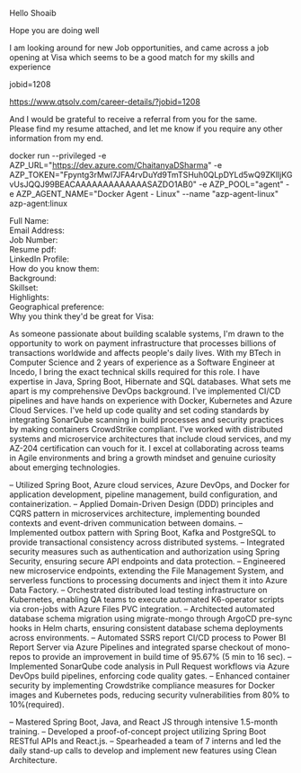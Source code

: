 Hello Shoaib  
  
Hope you are doing well  
  
I am looking around for new Job opportunities, and came across a job opening at Visa which seems to be a good match for my skills and experience  

jobid=1208
  
https://www.qtsolv.com/career-details/?jobid=1208
  
And I would be grateful to receive a referral from you for the same.  
Please find my resume attached, and let me know if you require any other information from my end.


docker run --privileged -e AZP_URL="https://dev.azure.com/ChaitanyaDSharma" -e AZP_TOKEN="Fpyntg3rMwl7JFA4rvDuYd9TmTSHuh0QLpDYLd5wQ9ZKlIjKGvUsJQQJ99BEACAAAAAAAAAAAAASAZDO1AB0" -e AZP_POOL="agent" -e AZP_AGENT_NAME="Docker Agent - Linux" --name "azp-agent-linux" azp-agent:linux


Full Name:  
Email Address:  
Job Number:  
Resume pdf:  
LinkedIn Profile:  
How do you know them:  
Background:  
Skillset:  
Highlights:  
Geographical preference:  
Why you think they'd be great for Visa:


As someone passionate about building scalable systems, I'm drawn to the opportunity to work on payment infrastructure that processes billions of transactions worldwide and affects people's daily lives.
With my BTech in Computer Science and 2 years of experience as a Software Engineer at Incedo, I bring the exact technical skills required for this role. I have expertise in Java, Spring Boot, Hibernate and SQL databases. What sets me apart is my comprehensive DevOps background. I've implemented CI/CD pipelines and have hands on experience with Docker, Kubernetes and Azure Cloud Services. I've held up code quality and set coding standards by integrating SonarQube scanning in build processes and security practices by making containers CrowdStrike compliant. 
I've worked with distributed systems and microservice architectures that include cloud services, and my AZ-204 certification can vouch for it. I excel at collaborating across teams in Agile environments and bring a growth mindset and genuine curiosity about emerging technologies.

– Utilized Spring Boot, Azure cloud services, Azure DevOps, and Docker for application development, pipeline
management, build configuration, and containerization.
– Applied Domain-Driven Design (DDD) principles and CQRS pattern in microservices architecture, implementing
bounded contexts and event-driven communication between domains.
– Implemented outbox pattern with Spring Boot, Kafka and PostgreSQL to provide transactional consistency across
distributed systems.
– Integrated security measures such as authentication and authorization using Spring Security, ensuring secure API
endpoints and data protection.
– Engineered new microservice endpoints, extending the File Management System, and serverless functions to
processing documents and inject them it into Azure Data Factory.
– Orchestrated distributed load testing infrastructure on Kubernetes, enabling QA teams to execute automated
K6-operator scripts via cron-jobs with Azure Files PVC integration.
– Architected automated database schema migration using migrate-mongo through ArgoCD pre-sync hooks in Helm
charts, ensuring consistent database schema deployments across environments.
– Automated SSRS report CI/CD process to Power BI Report Server via Azure Pipelines and integrated sparse checkout
of mono-repos to provide an improvement in build time of 95.67% (5 min to 16 sec).
– Implemented SonarQube code analysis in Pull Request workflows via Azure DevOps build pipelines, enforcing code
quality gates.
– Enhanced container security by implementing Crowdstrike compliance measures for Docker images and Kubernetes
pods, reducing security vulnerabilities from 80% to 10%(required).

– Mastered Spring Boot, Java, and React JS through intensive 1.5-month training.
– Developed a proof-of-concept project utilizing Spring Boot RESTful APIs and React.js.
– Spearheaded a team of 7 interns and led the daily stand-up calls to develop and implement new features using Clean
Architecture.
